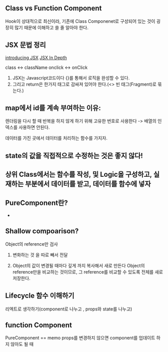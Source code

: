 ## Class vs Function Component

Hook이 상대적으로 최신이라, 기존에 Class Componenet로 구성되어 있는 것이 굉장히 많기 때문에 이해하고 쓸 줄 알아야 한다.

## JSX 문법 정리

[introducing JSX](https://reactjs.org/docs/introducing-jsx.html)
[JSX In Depth](https://reactjs.org/docs/jsx-in-depth.html)

class <-> className
onclick <-> onClick

1. JSX는 Javascript코드이다 {}를 통해서 로직을 완성할 수 있다.
2. 그리고 return은 한가지 태그로 감싸져 있어야 한다.(<> 빈 태그(Fragment)로 묶는다.)

## map에서 id를 계속 부여하는 이유:

렌더링을 다시 할 때 반복을 하지 않게 하기 위해 고유한 번호로 사용한다 -> 배열의 인덱스를 사용하면 안된다.

데이터를 가진 곳에서 데이터를 처리하는 함수를 가지자.

## state의 값을 직접적으로 수정하는 것은 좋지 않다!

## 상위 Class에서는 함수를 작성, 및 Logic을 구성하고, 실재하는 부분에서 데이터를 받고, 데이터를 함수에 넣자

## PureComponent란?

-

## Shallow compoarison?

Object의 reference만 검사

1. 변화하는 것 을 따로 빼서 전달

2. Object의 값이 변경될 때마다 깊게 까지 복사해서 새로 만든다
   Object의 reference만을 비교하는 것이므로, 그 reference를 비교할 수 있도록 전체를 새로 저장한다.

## Lifecycle 함수 이해하기

리엑트로 생각하기(component로 나누고 , props와 state를 나누고)

## function Component

PureComponent == memo
props를 변경하지 않으면 component를 업데이트 하지 않아도 될 때
